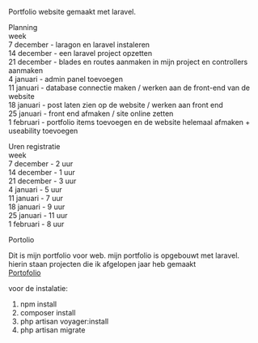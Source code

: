 Portfolio website gemaakt met laravel.

Planning<br />
week<br />
7 december  - laragon en laravel instaleren<br />
14 december - een laravel project opzetten<br />
21 december - blades en routes aanmaken in mijn project en controllers aanmaken<br />
4 januari   -  admin panel toevoegen<br />
11 januari  - database connectie maken / werken aan de front-end van de website<br />
18 januari  - post laten zien op de website / werken aan front end<br />
25 januari  - front end afmaken / site online zetten<br />
1 februari  - portfolio items toevoegen en de website helemaal afmaken +  useability toevoegen<br />


Uren registratie<br />
week<br />
7 december   - 2 uur<br />
14 december  - 1 uur<br />
21 december  - 3 uur<br />
4 januari    -  5 uur<br />
11 januari   - 7 uur<br />
18 januari   - 9 uur<br />
25 januari   - 11 uur<br />
1 februari   - 8 uur<br />


Portolio

Dit is mijn portfolio voor web. mijn portfolio is opgebouwt met laravel.<br />
hierin staan projecten die ik afgelopen jaar heb gemaakt<br />
[Portofolio](http://timeless.gluweb.nl/portfo/public/)


voor de instalatie:

1. npm install
2. composer install
3. php artisan voyager:install
4. php artisan migrate

